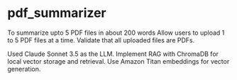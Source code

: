 # pdf_summarizer
To summarize upto 5 PDF files in about 200 words
Allow users to upload 1 to 5 PDF files at a time.
Validate that all uploaded files are PDFs.

Used Claude Sonnet 3.5 as the LLM.
Implement RAG with ChromaDB for local vector storage and retrieval.
Use Amazon Titan embeddings for vector generation.


